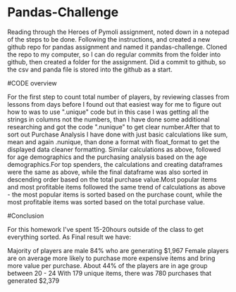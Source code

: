 # Pandas-Challenge

Reading through the Heroes of Pymoli assignment, noted down in a notepad of the steps to be done.
Following the instructions, and created a new github repo for pandas assignment and named it pandas-challenge.
Cloned the repo to my computer, so I can do regular commits from the folder into github, then created a folder for the assignment.
Did a commit to github, so the csv and panda file is stored into the github as a start.

#CODE overview

For the first step to count total number of players, by reviewing classes from lessons from days before I found out that easiest way for me to figure out how to was to use ".unique" code but in this case I was getting all the strings in columns not the numbers, than I have done some additional researching and got the code ".nunique"  to get clear number.After that to sort out Purchase Analysis I have done with just basic calculations like sum, mean and again .nunique, than done a format with float_format to get the displayed data cleaner formatting. Similar calculations as above, followed for age demographics and the purchasing analysis based on the age demographics.For top spenders, the calculations and creating dataframes were the same as above, while the final dataframe was also sorted in descending order based on the total purchase value.Most popular items and most profitable items followed the same trend of calculations as above - the most popular items is sorted based on the purchase count, while the most profitable items was sorted based on the total purchase value.

#Conclusion

For this homework I've spent 15-20hours outside of the class to get everything sorted. As Final result we have:

Majority of players are male 84% who are generating \$1,967
Female players are on average more likely to purchase more expensive items and bring more value per purchase.
About 44% of the players are in age group between 20 - 24
With 179 unique items, there was 780 purchases that generated \$2,379

